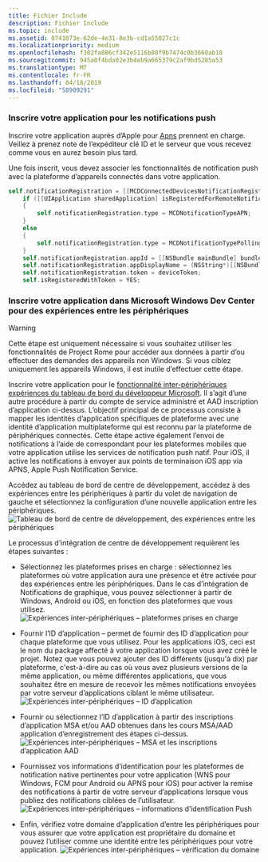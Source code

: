 ```yaml
---
title: Fichier Include
description: Fichier Include
ms.topic: include
ms.assetid: 0741073e-62de-4e31-8e3b-cd1a55027c1c
ms.localizationpriority: medium
ms.openlocfilehash: f302fa886cf342e5116b88f9b7474c0b3660ab18
ms.sourcegitcommit: 945a0f4bda02e3b4eb9a665379c2af9bd5285a53
ms.translationtype: MT
ms.contentlocale: fr-FR
ms.lasthandoff: 04/18/2019
ms.locfileid: "58909291"
---
```

### <a name="register-your-app-for-push-notifications"></a>Inscrire votre application pour les notifications push

Inscrire votre application auprès d’Apple pour [Apns](https://developer.apple.com/notifications/) prennent en charge. Veillez à prenez note de l’expéditeur clé ID et le serveur que vous recevez comme vous en aurez besoin plus tard.

Une fois inscrit, vous devez associer les fonctionnalités de notification push avec la plateforme d’appareils connectés dans votre application.

```ObjectiveC
self.notificationRegistration = [[MCDConnectedDevicesNotificationRegistration alloc] init];
    if ([[UIApplication sharedApplication] isRegisteredForRemoteNotifications])
    {
        self.notificationRegistration.type = MCDNotificationTypeAPN;
    }
    else
    {
        self.notificationRegistration.type = MCDNotificationTypePolling;
    }
    self.notificationRegistration.appId = [[NSBundle mainBundle] bundleIdentifier];
    self.notificationRegistration.appDisplayName = (NSString*)[[NSBundle mainBundle] objectForInfoDictionaryKey:@"CFBundleDisplayName"];
    self.notificationRegistration.token = deviceToken;
    self.isRegisteredWithToken = YES;
```

### <a name="register-your-app-in-microsoft-windows-dev-center-for-cross-device-experiences"></a>Inscrire votre application dans Microsoft Windows Dev Center pour des expériences entre les périphériques

> [!WARNING]
> Cette étape est uniquement nécessaire si vous souhaitez utiliser les fonctionnalités de Project Rome pour accéder aux données à partir d’ou effectuer des demandes des appareils non Windows. Si vous ciblez uniquement les appareils Windows, il est inutile d’effectuer cette étape.

Inscrire votre application pour le [fonctionnalité inter-périphériques expériences du tableau de bord du développeur Microsoft](https://developer.microsoft.com/dashboard/crossplatform/web). Il s’agit d’une autre procédure à partir du compte de service administré et AAD inscription d’application ci-dessus. L’objectif principal de ce processus consiste à mapper les identités d’application spécifiques de plateforme avec une identité d’application multiplateforme qui est reconnu par la plateforme de périphériques connectés. Cette étape active également l’envoi de notifications à l’aide de correspondant pour les plateformes mobiles que votre application utilise les services de notification push natif. Pour iOS, il active les notifications à envoyer aux points de terminaison iOS app via APNS, Apple Push Notification Service.

Accédez au tableau de bord de centre de développement, accédez à des expériences entre les périphériques à partir du volet de navigation de gauche et sélectionnez la configuration d’une nouvelle application entre les périphériques.
![Tableau de bord de centre de développement, des expériences entre les périphériques](../../notifications/media/dev_center_portal/dev_center_portal_1_overview.png)

Le processus d’intégration de centre de développement requièrent les étapes suivantes :

* Sélectionnez les plateformes prises en charge : sélectionnez les plateformes où votre application aura une présence et être activée pour des expériences entre les périphériques. Dans le cas d’intégration de Notifications de graphique, vous pouvez sélectionner à partir de Windows, Android ou iOS, en fonction des plateformes que vous utilisez. ![Expériences inter-périphériques – plateformes prises en charge](../../notifications/media/dev_center_portal/dev_center_portal_2_supported_platforms.png)

* Fournir l’ID d’application – permet de fournir des ID d’application pour chaque plateforme que vous utilisez. Pour les applications iOS, ceci est le nom du package affecté à votre application lorsque vous avez créé le projet. Notez que vous pouvez ajouter des ID différents (jusqu'à dix) par plateforme, c'est-à-dire au cas où vous avez plusieurs versions de la même application, ou même différentes applications, que vous souhaitez être en mesure de recevoir les mêmes notifications envoyées par votre serveur d’applications ciblant le même utilisateur. ![Expériences inter-périphériques – ID d’application](../../notifications/media/dev_center_portal/dev_center_portal_3_app_ids.png)

* Fournir ou sélectionnez l’ID d’application à partir des inscriptions d’application MSA et/ou AAD obtenues dans les cours MSA/AAD application d’enregistrement des étapes ci-dessus. ![Expériences inter-périphériques – MSA et les inscriptions d’application AAD](../../notifications/media/dev_center_portal/dev_center_portal_4_msa_aad_connections.png)

* Fournissez vos informations d’identification pour les plateformes de notification native pertinentes pour votre application (WNS pour Windows, FCM pour Android ou APNS pour iOS) pour activer la remise des notifications à partir de votre serveur d’applications lorsque vous publiez des notifications ciblées de l’utilisateur. ![Expériences inter-périphériques – informations d’identification Push](../../notifications/media/dev_center_portal/dev_center_portal_5_push_credentials.png)

* Enfin, vérifiez votre domaine d’application d’entre les périphériques pour vous assurer que votre application est propriétaire du domaine et pouvez l’utiliser comme une identité entre les périphériques pour votre application. ![Expériences inter-périphériques – vérification du domaine](../../notifications/media/dev_center_portal/dev_center_portal_6_domain_verification.png)
